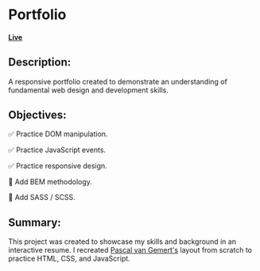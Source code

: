 # Portfolio

#### [Live](https://www.gagemriley.com/)

## Description:
A responsive portfolio created to demonstrate an understanding of fundamental web design and development skills.

## Objectives:
:white_check_mark: Practice DOM manipulation.

:white_check_mark: Practice JavaScript events.

:white_check_mark: Practice responsive design.

:black_square_button: Add BEM methodology.

:black_square_button: Add SASS / SCSS.

## Summary:
This project was created to showcase my skills and background in an interactive resume. I recreated [Pascal van Gemert's](http://www.pascalvangemert.nl/) layout from scratch to practice HTML, CSS, and JavaScript.
